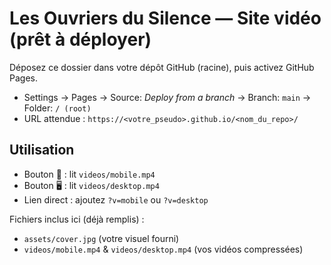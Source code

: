 # Les Ouvriers du Silence — Site vidéo (prêt à déployer)

Déposez ce dossier dans votre dépôt GitHub (racine), puis activez GitHub Pages.
- Settings → Pages → Source: *Deploy from a branch* → Branch: `main` → Folder: `/ (root)`
- URL attendue : `https://<votre_pseudo>.github.io/<nom_du_repo>/`

## Utilisation
- Bouton 📱 : lit `videos/mobile.mp4`
- Bouton 🖥️ : lit `videos/desktop.mp4`
- Lien direct : ajoutez `?v=mobile` ou `?v=desktop`

Fichiers inclus ici (déjà remplis) :
- `assets/cover.jpg` (votre visuel fourni)
- `videos/mobile.mp4` & `videos/desktop.mp4` (vos vidéos compressées)

